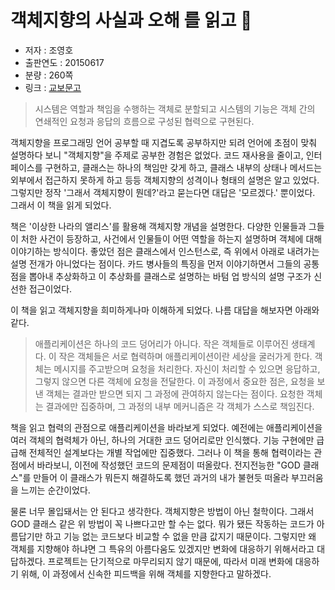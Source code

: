 # 객체지향의 사실과 오해 를 읽고 📝

- 저자 : 조영호
- 출판연도 : 20150617
- 분량 : 260쪽
- 링크 : [교보문고](https://product.kyobobook.co.kr/detail/S000001628109)

> 시스템은 역할과 책임을 수행하는 객체로 분할되고 시스템의 기능은 객체 간의 연쇄적인 요청과 응답의 흐름으로 구성된 협력으로 구현된다.

객체지향을 프로그래밍 언어 공부할 때 지겹도록 공부하지만 되려 언어에 초점이 맞춰 설명하다 보니 "객체지향"을 주제로 공부한 경험은 없었다. 코드 재사용을 줄이고, 인터페이스를 구현하고, 클래스는 하나의 책임만 갖게 하고, 클래스 내부의 상태나 메서드는 외부에서 접근하지 못하게 하고 등등 객체지향의 성격이나 형태의 설명은 알고 있었다. 그렇지만 정작 '그래서 객체지향이 뭔데?'라고 묻는다면 대답은 '모르겠다.' 뿐이었다. 그래서 이 책을 읽게 되었다.

책은 '이상한 나라의 앨리스'를 활용해 객체지향 개념을 설명한다. 다양한 인물들과 그들이 처한 사건이 등장하고, 사건에서 인물들이 어떤 역할을 하는지 설명하며 객체에 대해 이야기하는 방식이다. 좋았던 점은 클래스에서 인스턴스로, 즉 위에서 아래로 내려가는 설명 전개가 아니었다는 점이다. 카드 병사들의 특징을 먼저 이야기하면서 그들의 공통점을 뽑아내 추상화하고 이 추상화를 클래스로 설명하는 바텀 업 방식의 설명 구조가 신선한 접근이었다. 

이 책을 읽고 객체지향을 희미하게나마 이해하게 되었다. 나름 대답을 해보자면 아래와 같다.

> 애플리케이션은 하나의 코드 덩어리가 아니다. 작은 객체들로 이루어진 생태계다. 이 작은 객체들은 서로 협력하며 애플리케이션이란 세상을 굴러가게 한다. 
> 객체는 메시지를 주고받으며 요청을 처리한다. 자신이 처리할 수 있으면 응답하고, 그렇지 않으면 다른 객체에 요청을 전달한다.
> 이 과정에서 중요한 점은, 요청을 보낸 객체는 결과만 받으면 되지 그 과정에 관여하지 않는다는 점이다. 요청한 객체는 결과에만 집중하며, 그 과정의 내부 메커니즘은 각 객체가 스스로 책임진다.

책을 읽고 협력의 관점으로 애플리케이션을 바라보게 되었다. 예전에는 애플리케이션을 여러 객체의 협력체가 아닌, 하나의 거대한 코드 덩어리로만 인식했다. 기능 구현에만 급급해 전체적인 설계보다는 개별 작업에만 집중했다. 그러나 이 책을 통해 협력이라는 관점에서 바라보니, 이전에 작성했던 코드의 문제점이 떠올랐다. 전지전능한 "GOD 클래스"를 만들어 이 클래스가 뭐든지 해결하도록 했던 과거의 내가 불현듯 떠올라 부끄러움을 느끼는 순간이었다.

물론 너무 몰입돼서는 안 된다고 생각한다. 객체지향은 방법이 아닌 철학이다. 그래서 GOD 클래스 같은 위 방법이 꼭 나쁘다고만 할 수는 없다. 뭐가 됐든 작동하는 코드가 아름답기만 하고 기능 없는 코드보다 비교할 수 없을 만큼 값지기 때문이다. 그렇지만 왜 객체를 지향해야 하냐면 그 특유의 아름다움도 있겠지만 변화에 대응하기 위해서라고 대답하겠다. 프로젝트는 단기적으로 마무리되지 않기 때문에, 따라서 미래 변화에 대응하기 위해, 이 과정에서 신속한 피드백을 위해 객체를 지향한다고 말하겠다.
